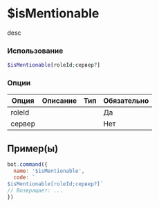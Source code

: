 # $isMentionable
desc
### Использование
```php
$isMentionable[roleId;сервер?]
```

### Опции

| Опция | Описание | Тип | Обязательно |
|--------|-------------|------|----------|
| roleId |  |  | Да | 
| сервер |  |  | Нет | 
## Пример(ы)

```javascript
bot.command({
  name: '$isMentionable',
  code: `
$isMentionable[roleId;сервер?]`
// Возвращает: ...
})
```
